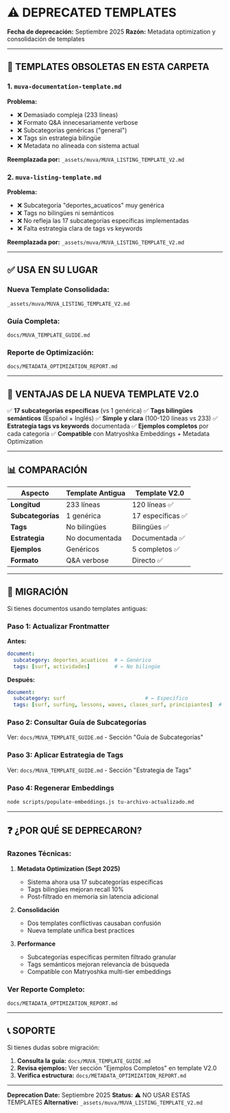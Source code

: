 # ⚠️ DEPRECATED TEMPLATES

**Fecha de deprecación:** Septiembre 2025
**Razón:** Metadata optimization y consolidación de templates

---

## 🚫 TEMPLATES OBSOLETAS EN ESTA CARPETA

### 1. `muva-documentation-template.md`
**Problema:**
- ❌ Demasiado compleja (233 líneas)
- ❌ Formato Q&A innecesariamente verbose
- ❌ Subcategorías genéricas ("general")
- ❌ Tags sin estrategia bilingüe
- ❌ Metadata no alineada con sistema actual

**Reemplazada por:** `_assets/muva/MUVA_LISTING_TEMPLATE_V2.md`

### 2. `muva-listing-template.md`
**Problema:**
- ❌ Subcategoría "deportes_acuaticos" muy genérica
- ❌ Tags no bilingües ni semánticos
- ❌ No refleja las 17 subcategorías específicas implementadas
- ❌ Falta estrategia clara de tags vs keywords

**Reemplazada por:** `_assets/muva/MUVA_LISTING_TEMPLATE_V2.md`

---

## ✅ USA EN SU LUGAR

### **Nueva Template Consolidada:**
```
_assets/muva/MUVA_LISTING_TEMPLATE_V2.md
```

### **Guía Completa:**
```
docs/MUVA_TEMPLATE_GUIDE.md
```

### **Reporte de Optimización:**
```
docs/METADATA_OPTIMIZATION_REPORT.md
```

---

## 🎯 VENTAJAS DE LA NUEVA TEMPLATE V2.0

✅ **17 subcategorías específicas** (vs 1 genérica)
✅ **Tags bilingües semánticos** (Español + Inglés)
✅ **Simple y clara** (100-120 líneas vs 233)
✅ **Estrategia tags vs keywords** documentada
✅ **Ejemplos completos** por cada categoría
✅ **Compatible** con Matryoshka Embeddings + Metadata Optimization

---

## 📊 COMPARACIÓN

| Aspecto | Template Antigua | Template V2.0 |
|---------|-----------------|---------------|
| **Longitud** | 233 líneas | 120 líneas ✅ |
| **Subcategorías** | 1 genérica | 17 específicas ✅ |
| **Tags** | No bilingües | Bilingües ✅ |
| **Estrategia** | No documentada | Documentada ✅ |
| **Ejemplos** | Genéricos | 5 completos ✅ |
| **Formato** | Q&A verbose | Directo ✅ |

---

## 🔄 MIGRACIÓN

Si tienes documentos usando templates antiguas:

### **Paso 1: Actualizar Frontmatter**

**Antes:**
```yaml
document:
  subcategory: deportes_acuaticos  # ← Genérico
  tags: [surf, actividades]        # ← No bilingüe
```

**Después:**
```yaml
document:
  subcategory: surf                          # ← Específico
  tags: [surf, surfing, lessons, waves, clases_surf, principiantes]  # ← Bilingüe
```

### **Paso 2: Consultar Guía de Subcategorías**

Ver: `docs/MUVA_TEMPLATE_GUIDE.md` - Sección "Guía de Subcategorías"

### **Paso 3: Aplicar Estrategia de Tags**

Ver: `docs/MUVA_TEMPLATE_GUIDE.md` - Sección "Estrategia de Tags"

### **Paso 4: Regenerar Embeddings**

```bash
node scripts/populate-embeddings.js tu-archivo-actualizado.md
```

---

## ❓ ¿POR QUÉ SE DEPRECARON?

### **Razones Técnicas:**

1. **Metadata Optimization (Sept 2025)**
   - Sistema ahora usa 17 subcategorías específicas
   - Tags bilingües mejoran recall 10%
   - Post-filtrado en memoria sin latencia adicional

2. **Consolidación**
   - Dos templates conflictivas causaban confusión
   - Nueva template unifica best practices

3. **Performance**
   - Subcategorías específicas permiten filtrado granular
   - Tags semánticos mejoran relevancia de búsqueda
   - Compatible con Matryoshka multi-tier embeddings

### **Ver Reporte Completo:**
```
docs/METADATA_OPTIMIZATION_REPORT.md
```

---

## 📞 SOPORTE

Si tienes dudas sobre migración:

1. **Consulta la guía:** `docs/MUVA_TEMPLATE_GUIDE.md`
2. **Revisa ejemplos:** Ver sección "Ejemplos Completos" en template V2.0
3. **Verifica estructura:** `docs/METADATA_OPTIMIZATION_REPORT.md`

---

**Deprecation Date:** Septiembre 2025
**Status:** ⚠️ NO USAR ESTAS TEMPLATES
**Alternative:** `_assets/muva/MUVA_LISTING_TEMPLATE_V2.md`